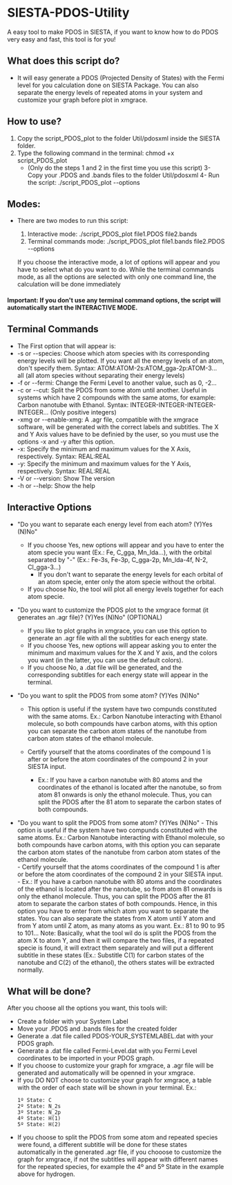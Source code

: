 # SIESTA-PDOS-Utility
A easy tool to make PDOS in SIESTA, if you want to know how to do PDOS very easy and fast, this tool is for you!

## What does this script do?
- It will easy generate a PDOS (Projected Density of States) with the Fermi level for you calculation done on SIESTA Package. You can also separate the energy levels of repeated atoms in your system and customize your graph before plot in xmgrace.

## **How to use?**
1. Copy the script_PDOS_plot to the folder Util/pdosxml inside the SIESTA folder.
2. Type the following command in the terminal: chmod +x script_PDOS_plot
   - (Only do the steps 1 and 2 in the first time you use this script)
 3- Copy your .PDOS and .bands files to the folder Util/pdosxml
 4- Run the script: ./script_PDOS_plot --options

## Modes:
- There are two modes to run this script:
   1. Interactive mode:
                   ./script_PDOS_plot file1.PDOS file2.bands
   2. Terminal commands mode:
                   ./script_PDOS_plot file1.bands file2.PDOS --options

   If you choose the interactive mode, a lot of options will appear and you
   have to select what do you want to do. While the terminal commands mode, as
   all the options are selected with only one command line, the calculation
   will be done immediately

####      Important: If you don't use any terminal command options, the script will automatically start the INTERACTIVE MODE.

## Terminal Commands

- The First option that will appear is:
- -s or --species:   Choose which atom species with its corresponding energy
                   levels will be plotted. If you want all the energy levels
                   of an atom, don't specify them.
                   Syntax: ATOM:ATOM-2s:ATOM_gga-2p:ATOM-3...
                           all (all atom species without separating their
                                energy levels)
-    -f or --fermi:     Change the Fermi Level to another value, such as 0, -2...
-    -c or --cut:       Split the PDOS from some atom until another. Useful in
                   systems which have 2 compounds with the same atoms, for
                   example: Carbon nanotube with Ethanol.
                   Syntax: INTEGER-INTEGER-INTEGER-INTEGER...
                   (Only positive integers)
-    -xmg or --enable-xmg:
                   A .agr file, compatible with the xmgrace software, will
                   be generated with the correct labels and subtitles.
                   The X and Y Axis values have to be definied by the user,
                   so you must use the options -x and -y after this option.
-    -x:              Specify the minimum and maximum values for the X Axis,
                   respectively.
                   Syntax: REAL:REAL
-    -y:              Specify the minimum and maximum values for the Y Axis,
                   respectively.
                   Syntax: REAL:REAL
-    -V or --version: Show The version
-    -h or --help: Show the help

## Interactive Options

- "Do you want to separate each energy level from each atom? (Y)Yes (N)No"

     - If you choose Yes, new options will appear and you have to enter the atom specie you want (Ex.: Fe, C_gga, Mn_lda...), with the orbital separated by "-" (Ex.: Fe-3s, Fe-3p, C_gga-2p, Mn_lda-4f, N-2, Cl_gga-3...) 
          - If you don't want to separate the energy levels for each orbital of an atom specie, enter only the atom specie without the orbital. 
     - If you choose No, the tool will plot all energy levels together for each atom specie.

- "Do you want to customize the PDOS plot to the xmgrace format (it generates an .agr file)? (Y)Yes (N)No"
(OPTIONAL)
     - If you like to plot graphs in xmgrace, you can use this option to generate an .agr file with all the subtitles for each energy state.
     - If you choose Yes, new options will appear asking you to enter the minimum and maximum values for the X and Y axis, and the colors you want (in the latter, you can use the default colors). 
     - If you choose No, a .dat file will be generated, and the corresponding subtitles for each energy state will appear in the terminal.

- "Do you want to split the PDOS from some atom? (Y)Yes (N)No"

     - This option is useful if the system have two compunds constituted with the same atoms. Ex.: Carbon Nanotube interacting with Ethanol molecule, so both compounds have carbon atoms, with this option you can separate the carbon atom states of the nanotube from carbon atom states of the ethanol molecule.

     - Certify yourself that the atoms coordinates of the compound 1 is after or before the atom coordinates of the compound 2 in your SIESTA input. 
          - Ex.: If you have a carbon nanotube with 80 atoms and the coordinates of the ethanol is located after the nanotube, so from atom 81 onwards is only the ethanol molecule. Thus, you can split the PDOS after the 81 atom to separate the carbon states of both compounds.       

- "Do you want to split the PDOS from some atom? (Y)Yes (N)No" 
      - This option is useful if the system have two compunds constituted with the same atoms. Ex.: Carbon Nanotube interacting with Ethanol molecule, so both compounds have carbon atoms, with this option you can separate the carbon atom states of the nanotube from carbon atom states of the ethanol molecule.   
      - Certify yourself that the atoms coordinates of the compound 1 is after or before the atom coordinates of the compound 2 in your SIESTA input. 
            - Ex.: If you have a carbon nanotube with 80 atoms and the coordinates of the ethanol is located after the nanotube, so from atom 81 onwards is only the ethanol molecule. Thus, you can split the PDOS after the 81 atom to separate the carbon states of both compounds. 
Hence, in this option you have to enter from which atom you want to separate the states. You can also separate the states from X atom until Y atom and from Y atom until Z atom, as many atoms as you want. Ex.: 81 to 90 to 95 to 101...
Note: Basically, what the tool wil do is split the PDOS from the atom X to atom Y, and then it will compare the two files, if a repeated specie is found, it will extract them separately and will put a different subtitle in these states (Ex.: Substitle C(1) for carbon states of the nanotube and C(2) of the ethanol), the others states will be extracted normally.

## What will be done?
After you choose all the options you want, this tools will:
- Create a folder with your System Label
- Move your .PDOS and .bands files for the created folder
- Generate a .dat file called PDOS-YOUR_SYSTEMLABEL.dat with your PDOS graph.
- Generate a .dat file called Fermi-Level.dat with you Fermi Level coordinates to be imported in your PDOS graph.
- If you choose to customize your graph for xmgrace, a .agr file will be generated and automatically will be openned in your xmgrace.
- If you DO NOT choose to customize your graph for xmgrace, a table with the order of each state will be shown in your terminal. Ex.: 
    ```
    1º State: C
    2º State: N_2s
    3º State: N_2p
    4º State: H(1)
    5º State: H(2)
     ```
- If you choose to split the PDOS from some atom and repeated species were found, a different subtitle will be done for these states automatically in the generated .agr file, if you chooose to customize the graph for xmgrace, if not the subtitles will appear with different names for the repeated species, for example the 4º and 5º State in the example above for hydrogen.
